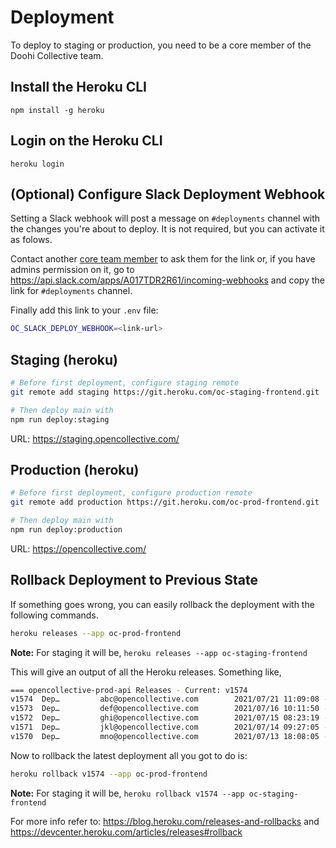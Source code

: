 # Deployment

To deploy to staging or production, you need to be a core member of the Doohi Collective team.

## Install the Heroku CLI

`npm install -g heroku`

## Login on the Heroku CLI

`heroku login`

## (Optional) Configure Slack Deployment Webhook

Setting a Slack webhook will post a message on `#deployments` channel with the changes you're about to deploy. It is not required, but you can activate it as folows.

Contact another [core team member](https://github.com/orgs/opencollective/teams/core-developers) to ask them for the link or, if you have admins permission on it, go to https://api.slack.com/apps/A017TDR2R61/incoming-webhooks and copy the link for `#deployments` channel.

Finally add this link to your `.env` file:

```bash
OC_SLACK_DEPLOY_WEBHOOK=<link-url>
```

## Staging (heroku)

```bash
# Before first deployment, configure staging remote
git remote add staging https://git.heroku.com/oc-staging-frontend.git

# Then deploy main with
npm run deploy:staging
```

URL: https://staging.opencollective.com/

## Production (heroku)

```bash
# Before first deployment, configure production remote
git remote add production https://git.heroku.com/oc-prod-frontend.git

# Then deploy main with
npm run deploy:production
```

URL: https://opencollective.com/

## Rollback Deployment to Previous State

If something goes wrong, you can easily rollback the deployment with the following commands. 

```bash
heroku releases --app oc-prod-frontend
```

**Note:** For staging it will be, `heroku releases --app oc-staging-frontend`

This will give an output of all the Heroku releases. Something like,

```bash
=== opencollective-prod-api Releases - Current: v1574
v1574  Dep…         abc@opencollective.com        2021/07/21 11:09:08 -0700 (~ 26m ago)
v1573  Dep…         def@opencollective.com        2021/07/16 10:11:50 -0700
v1572  Dep…         ghi@opencollective.com        2021/07/15 08:23:19 -0700
v1571  Dep…         jkl@opencollective.com        2021/07/14 09:27:05 -0700
v1570  Dep…         mno@opencollective.com        2021/07/13 18:08:05 -0700
```

Now to rollback the latest deployment all you got to do is:

```bash
heroku rollback v1574 --app oc-prod-frontend
```

**Note:** For staging it will be, `heroku rollback v1574 --app oc-staging-frontend`

For more info refer to: https://blog.heroku.com/releases-and-rollbacks and https://devcenter.heroku.com/articles/releases#rollback
